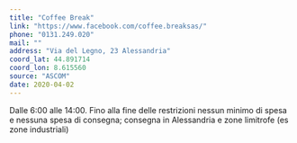 ```yaml
---
title: "Coffee Break"
link: "https://www.facebook.com/coffee.breaksas/"
phone: "0131.249.020"
mail: ""
address: "Via del Legno, 23 Alessandria"
coord_lat: 44.891714
coord_lon: 8.615560
source: "ASCOM"
date: 2020-04-02
---
```


Dalle 6:00 alle 14:00. Fino alla fine delle restrizioni nessun minimo di spesa e nessuna spesa di consegna; consegna in Alessandria e zone limitrofe (es zone industriali)
